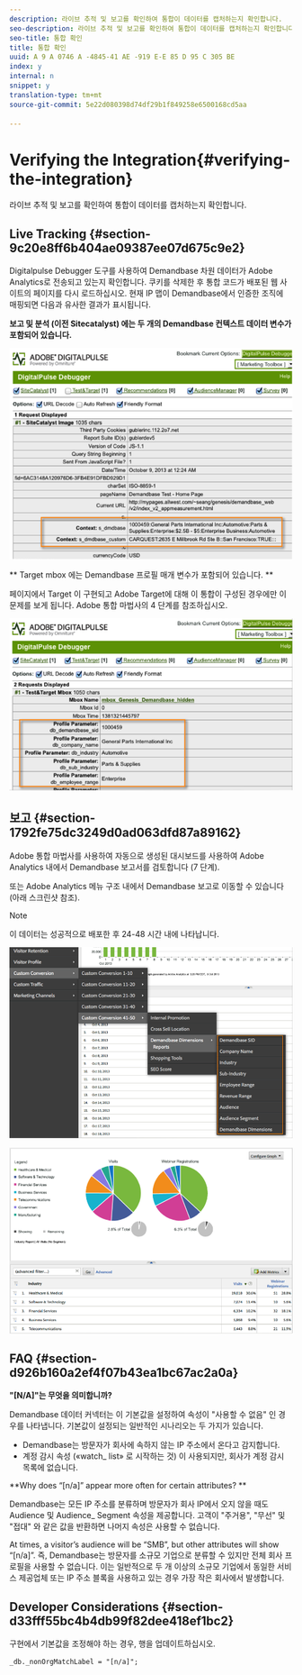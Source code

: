 ```yaml
---
description: 라이브 추적 및 보고를 확인하여 통합이 데이터를 캡처하는지 확인합니다.
seo-description: 라이브 추적 및 보고를 확인하여 통합이 데이터를 캡처하는지 확인합니다.
seo-title: 통합 확인
title: 통합 확인
uuid: A 9 A 0746 A -4845-41 AE -919 E-E 85 D 95 C 305 BE
index: y
internal: n
snippet: y
translation-type: tm+mt
source-git-commit: 5e22d080398d74df29b1f849258e6500168cd5aa

---
```



# Verifying the Integration{#verifying-the-integration}

라이브 추적 및 보고를 확인하여 통합이 데이터를 캡처하는지 확인합니다.

## Live Tracking {#section-9c20e8ff6b404ae09387ee07d675c9e2}

Digitalpulse Debugger 도구를 사용하여 Demandbase 차원 데이터가 Adobe Analytics로 전송되고 있는지 확인합니다. 쿠키를 삭제한 후 통합 코드가 배포된 웹 사이트의 페이지를 다시 로드하십시오. 현재 IP 맵이 Demandbase에서 인증한 조직에 매핑되면 다음과 유사한 결과가 표시됩니다.

**보고 및 분석 (이전 Sitecatalyst) 에는 두 개의 Demandbase 컨텍스트 데이터 변수가 포함되어 있습니다.**

![](assets/debugger1.png)

** Target mbox 에는 Demandbase 프로필 매개 변수가 포함되어 있습니다. **

페이지에서 Target 이 구현되고 Adobe Target에 대해 이 통합이 구성된 경우에만 이 문제를 보게 됩니다. Adobe 통합 마법사의 4 단계를 참조하십시오.

![](assets/debugger2.png)

## 보고 {#section-1792fe75dc3249d0ad063dfd87a89162}

Adobe 통합 마법사를 사용하여 자동으로 생성된 대시보드를 사용하여 Adobe Analytics 내에서 Demandbase 보고서를 검토합니다 (7 단계).

또는 Adobe Analytics 메뉴 구조 내에서 Demandbase 보고로 이동할 수 있습니다 (아래 스크린샷 참조).

>[!NOTE]
>
>이 데이터는 성공적으로 배포한 후 24-48 시간 내에 나타납니다.

![](assets/reporting1.png)

![](assets/reporting2.png)

## FAQ {#section-d926b160a2ef4f07b43ea1bc67ac2a0a}

**"[N/A]"는 무엇을 의미합니까?**

Demandbase 데이터 커넥터는 이 기본값을 설정하여 속성이 "사용할 수 없음" 인 경우를 나타냅니다. 기본값이 설정되는 일반적인 시나리오는 두 가지가 있습니다.

* Demandbase는 방문자가 회사에 속하지 않는 IP 주소에서 온다고 감지합니다.
* 계정 감시 속성 («watch_ list» 로 시작하는 것) 이 사용되지만, 회사가 계정 감시 목록에 없습니다.

**Why does “[n/a]” appear more often for certain attributes? **

Demandbase는 모든 IP 주소를 분류하며 방문자가 회사 IP에서 오지 않을 때도 Audience 및 Audience_ Segment 속성을 제공합니다. 고객이 "주거용", "무선" 및 "접대" 와 같은 값을 반환하면 나머지 속성은 사용할 수 없습니다.

At times, a visitor’s audience will be “SMB”, but other attributes will show “[n/a]”. 즉, Demandbase는 방문자를 소규모 기업으로 분류할 수 있지만 전체 회사 프로필을 사용할 수 없습니다. 이는 일반적으로 두 개 이상의 소규모 기업에서 동일한 서비스 제공업체 또는 IP 주소 블록을 사용하고 있는 경우 가장 작은 회사에서 발생합니다.

## Developer Considerations {#section-d33fff55bc4b4db99f82dee418ef1bc2}

구현에서 기본값을 조정해야 하는 경우, 행을 업데이트하십시오.

```
_db._nonOrgMatchLabel = "[n/a]";
```

